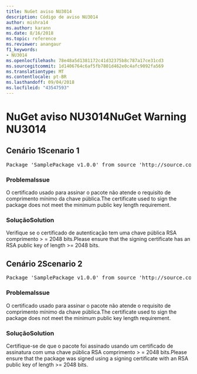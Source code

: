 ```yaml
---
title: NuGet aviso NU3014
description: Código de aviso NU3014
author: mishra14
ms.author: karann
ms.date: 8/16/2018
ms.topic: reference
ms.reviewer: anangaur
f1_keywords:
- NU3014
ms.openlocfilehash: 78e48a5d1381172c41d32375b8c787a17ce31cd3
ms.sourcegitcommit: 1d1406764c6af5fb7801d462e0c4afc9092fa569
ms.translationtype: MT
ms.contentlocale: pt-BR
ms.lasthandoff: 09/04/2018
ms.locfileid: "43547593"
---
```

# <a name="nuget-warning-nu3014"></a><span data-ttu-id="c7ef0-103">NuGet aviso NU3014</span><span class="sxs-lookup"><span data-stu-id="c7ef0-103">NuGet Warning NU3014</span></span>

## <a name="scenario-1"></a><span data-ttu-id="c7ef0-104">Cenário 1</span><span class="sxs-lookup"><span data-stu-id="c7ef0-104">Scenario 1</span></span>

<pre>Package 'SamplePackage v1.0.0' from source 'http://source.com/index.json': The signing certificate does not meet a minimum public key length requirement.</pre>

### <a name="issue"></a><span data-ttu-id="c7ef0-105">Problema</span><span class="sxs-lookup"><span data-stu-id="c7ef0-105">Issue</span></span>

<span data-ttu-id="c7ef0-106">O certificado usado para assinar o pacote não atende o requisito de comprimento mínimo da chave pública.</span><span class="sxs-lookup"><span data-stu-id="c7ef0-106">The certificate used to sign the package does not meet the minimum public key length requirement.</span></span>


### <a name="solution"></a><span data-ttu-id="c7ef0-107">Solução</span><span class="sxs-lookup"><span data-stu-id="c7ef0-107">Solution</span></span>

<span data-ttu-id="c7ef0-108">Verifique se o certificado de autenticação tem uma chave pública RSA comprimento > = 2048 bits.</span><span class="sxs-lookup"><span data-stu-id="c7ef0-108">Please ensure that the signing certificate has an RSA public key of length >= 2048 bits.</span></span>



## <a name="scenario-2"></a><span data-ttu-id="c7ef0-109">Cenário 2</span><span class="sxs-lookup"><span data-stu-id="c7ef0-109">Scenario 2</span></span>

<pre>Package 'SamplePackage v1.0.0' from source 'http://source.com/index.json': The primary signature's certificate does not meet a minimum public key length requirement.</pre>

### <a name="issue"></a><span data-ttu-id="c7ef0-110">Problema</span><span class="sxs-lookup"><span data-stu-id="c7ef0-110">Issue</span></span>

<span data-ttu-id="c7ef0-111">O certificado usado para assinar o pacote não atende o requisito de comprimento mínimo da chave pública.</span><span class="sxs-lookup"><span data-stu-id="c7ef0-111">The certificate used to sign the package does not meet the minimum public key length requirement.</span></span>


### <a name="solution"></a><span data-ttu-id="c7ef0-112">Solução</span><span class="sxs-lookup"><span data-stu-id="c7ef0-112">Solution</span></span>

<span data-ttu-id="c7ef0-113">Certifique-se de que o pacote foi assinado usando um certificado de assinatura com uma chave pública RSA comprimento > = 2048 bits.</span><span class="sxs-lookup"><span data-stu-id="c7ef0-113">Please ensure that the package was signed using a signing certificate with an RSA public key of length >= 2048 bits.</span></span>


